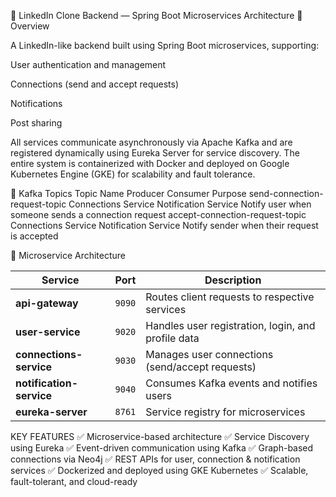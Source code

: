 💼 LinkedIn Clone Backend — Spring Boot Microservices Architecture
🧠 Overview

A LinkedIn-like backend built using Spring Boot microservices, supporting:

User authentication and management

Connections (send and accept requests)

Notifications

Post sharing

All services communicate asynchronously via Apache Kafka and are registered dynamically using Eureka Server for service discovery.
The entire system is containerized with Docker and deployed on Google Kubernetes Engine (GKE) for scalability and fault tolerance.


🔁 Kafka Topics
Topic Name	Producer	Consumer	Purpose
send-connection-request-topic	Connections Service	Notification Service	Notify user when someone sends a connection request
accept-connection-request-topic	Connections Service	Notification Service	Notify sender when their request is accepted

🧩 Microservice Architecture

| Service                  | Port   | Description                                        |
| ------------------------ | ------ | -------------------------------------------------- |
| **api-gateway**          | `9090` | Routes client requests to respective services      |
| **user-service**         | `9020` | Handles user registration, login, and profile data |
| **connections-service**  | `9030` | Manages user connections (send/accept requests)    |
| **notification-service** | `9040` | Consumes Kafka events and notifies users           |
| **eureka-server**        | `8761` | Service registry for microservices                 |

KEY FEATURES
✅ Microservice-based architecture
✅ Service Discovery using Eureka
✅ Event-driven communication using Kafka
✅ Graph-based connections via Neo4j
✅ REST APIs for user, connection & notification services
✅ Dockerized and deployed using GKE Kubernetes
✅ Scalable, fault-tolerant, and cloud-ready
